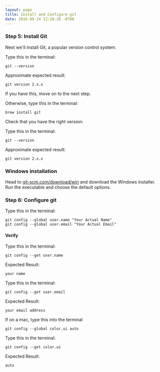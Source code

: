 ```yaml
---
layout: page
title: Install and Configure git
date: 2016-09-24 12:28:28 -0700
---
```



### Step 5: Install Git

Next we'll install Git, a popular version control system.

Type this in the terminal:

```
git --version
```

Approximate expected result:

```
git version 2.x.x
```

If you have this, move on to the next step.

Otherwise, type this in the terminal:
```
brew install git
```

Check that you have the right version:

Type this in the terminal:

```
git --version
```

Approximate expected result:

```
git version 2.x.x
```

### Windows installation

Head to [git-scm.com/download/win](http://git-scm.com/download/win) and download the Windows installer. Run the executable and choose the default options.


### Step 6: Configure git
Type this in the terminal:

```
git config --global user.name "Your Actual Name"
git config --global user.email "Your Actual Email"
```

#### Verify

Type this in the terminal:

```
git config --get user.name
```

Expected Result:
```
your name
```

Type this in the terminal:

```
git config --get user.email
```

Expected Result:
```
your email address
```

If on a mac, type this into the terminal

```
git config --global color.ui auto
```

Type this in the terminal:

```
git config --get color.ui
```

Expected Result:
```
auto
```